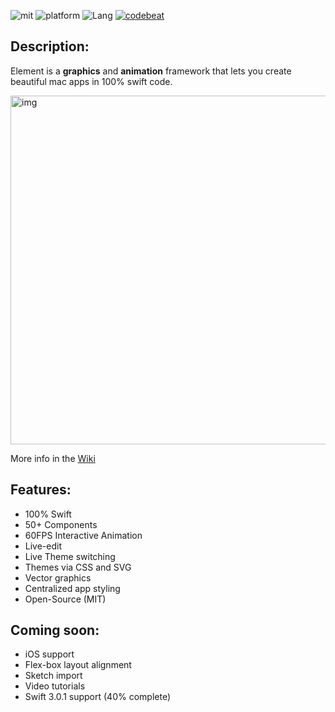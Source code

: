![mit](https://img.shields.io/badge/License-MIT-brightgreen.svg) ![platform](https://img.shields.io/badge/Platform-macOS-blue.svg) ![Lang](https://img.shields.io/badge/Language-Swift-orange.svg) [![codebeat](https://codebeat.co/badges/2de7a2a5-91d5-401e-8913-8f1993affd55)](https://codebeat.co/projects/github-com-eonist-element)
## Description:

Element is a **graphics** and **animation** framework that lets you create beautiful mac apps in 100% swift code.

<img width="558" alt="img" src="https://dl.dropboxusercontent.com/u/2559476/gitsync_take_3.mov.gif">

More info in the [Wiki](https://github.com/eonist/Element/wiki) 

## Features:
- 100% Swift
- 50+ Components
- 60FPS Interactive Animation
- Live-edit
- Live Theme switching
- Themes via CSS and SVG
- Vector graphics
- Centralized app styling
- Open-Source (MIT)

## Coming soon:
- iOS support
- Flex-box layout alignment
- Sketch import
- Video tutorials
- Swift 3.0.1 support (40% complete) 